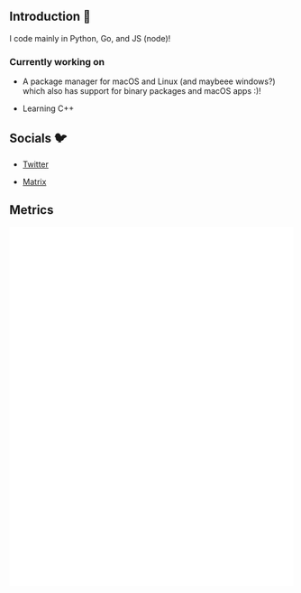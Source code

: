 ## Introduction 👋

I code mainly in Python, Go, and JS (node)!

### Currently working on
- A package manager for macOS and Linux (and maybeee windows?) which also has support for binary packages and macOS apps :)!

- Learning C++

## Socials 🐦

- [Twitter](https://twitter.com/suswilloo)

- [Matrix](https://matrix.to/#/@wxllow:matrix.wxllow.dev)

## Metrics

![Metrics](/github-metrics.svg)
